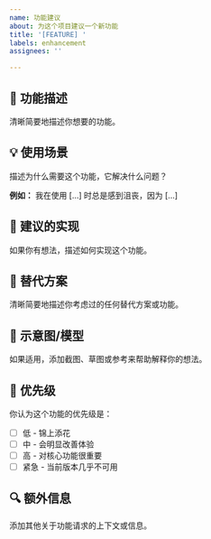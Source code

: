 ```yaml
---
name: 功能建议
about: 为这个项目建议一个新功能
title: '[FEATURE] '
labels: enhancement
assignees: ''

---
```


## 🚀 功能描述
清晰简要地描述你想要的功能。

## 💡 使用场景
描述为什么需要这个功能，它解决什么问题？

**例如：**
我在使用 [...] 时总是感到沮丧，因为 [...]

## 📝 建议的实现
如果你有想法，描述如何实现这个功能。

## 🔄 替代方案
清晰简要地描述你考虑过的任何替代方案或功能。

## 📸 示意图/模型
如果适用，添加截图、草图或参考来帮助解释你的想法。

## 🎯 优先级
你认为这个功能的优先级是：
- [ ] 低 - 锦上添花
- [ ] 中 - 会明显改善体验
- [ ] 高 - 对核心功能很重要
- [ ] 紧急 - 当前版本几乎不可用

## 🔍 额外信息
添加其他关于功能请求的上下文或信息。

